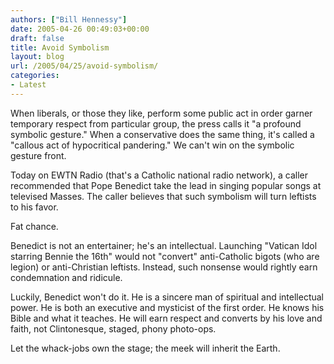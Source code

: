```yaml
---
authors: ["Bill Hennessy"]
date: 2005-04-26 00:49:03+00:00
draft: false
title: Avoid Symbolism
layout: blog
url: /2005/04/25/avoid-symbolism/
categories:
- Latest
---
```


When liberals, or those they like, perform some public act in order garner temporary respect from particular group, the press calls it "a profound symbolic gesture."  When a conservative does the same thing, it's called a "callous act of hypocritical pandering."  We can't win on the symbolic gesture front.

Today on EWTN Radio (that's a Catholic national radio network), a caller recommended that Pope Benedict take the lead in singing popular songs at televised Masses.  The caller believes that such symbolism will turn leftists to his favor.

Fat chance.

Benedict is not an entertainer; he's an intellectual.  Launching "Vatican Idol starring Bennie the 16th" would not "convert" anti-Catholic bigots (who are legion) or anti-Christian leftists.  Instead, such nonsense would rightly earn condemnation and ridicule.

Luckily, Benedict won't do it.  He is a sincere man of spiritual and intellectual power.  He is both an executive and mysticist of the first order.  He knows his Bible and what it teaches.  He will earn respect and converts by his love and faith, not Clintonesque, staged, phony photo-ops.

Let the whack-jobs own the stage; the meek will inherit the Earth.
